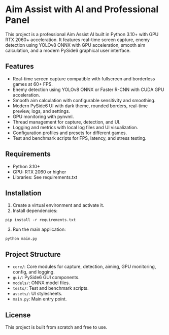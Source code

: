 # Aim Assist with AI and Professional Panel

This project is a professional Aim Assist AI built in Python 3.10+ with GPU RTX 2060+ acceleration. It features real-time screen capture, enemy detection using YOLOv8 ONNX with GPU acceleration, smooth aim calculation, and a modern PySide6 graphical user interface.

## Features

- Real-time screen capture compatible with fullscreen and borderless games at 60+ FPS.
- Enemy detection using YOLOv8 ONNX or Faster R-CNN with CUDA GPU acceleration.
- Smooth aim calculation with configurable sensitivity and smoothing.
- Modern PySide6 UI with dark theme, rounded borders, real-time preview, logs, and settings.
- GPU monitoring with pynvml.
- Thread management for capture, detection, and UI.
- Logging and metrics with local log files and UI visualization.
- Configuration profiles and presets for different games.
- Test and benchmark scripts for FPS, latency, and stress testing.

## Requirements

- Python 3.10+
- GPU: RTX 2060 or higher
- Libraries: See requirements.txt

## Installation

1. Create a virtual environment and activate it.
2. Install dependencies:

```
pip install -r requirements.txt
```

3. Run the main application:

```
python main.py
```

## Project Structure

- `core/`: Core modules for capture, detection, aiming, GPU monitoring, config, and logging.
- `gui/`: PySide6 GUI components.
- `models/`: ONNX model files.
- `tests/`: Test and benchmark scripts.
- `assets/`: UI stylesheets.
- `main.py`: Main entry point.

## License

This project is built from scratch and free to use.
